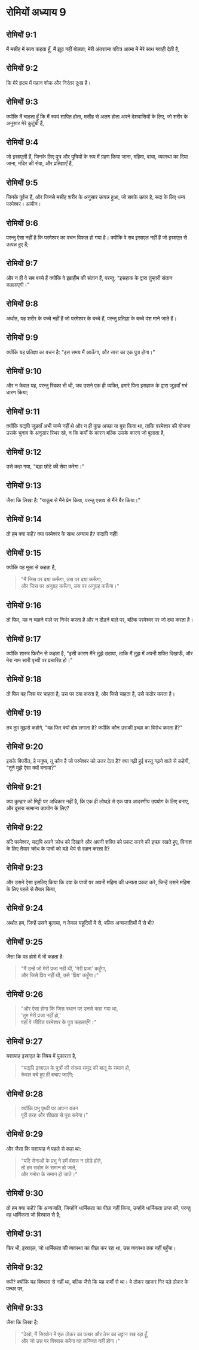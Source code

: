 # रोमियों अध्याय 9

## रोमियों 9:1

मैं मसीह में सत्य कहता हूँ, मैं झूठ नहीं बोलता; मेरी अंतरात्मा पवित्र आत्मा में मेरे साथ गवाही देती है,

## रोमियों 9:2

कि मेरे हृदय में महान शोक और निरंतर दुःख है।

## रोमियों 9:3

क्योंकि मैं चाहता हूँ कि मैं स्वयं शापित होता, मसीह से अलग होता अपने देशवासियों के लिए, जो शरीर के अनुसार मेरे कुटुंबी हैं,

## रोमियों 9:4

जो इस्राएली हैं, जिनके लिए पुत्र और पुत्रियों के रूप में ग्रहण किया जाना, महिमा, वाचा, व्यवस्था का दिया जाना, मंदिर की सेवा, और प्रतिज्ञाएँ हैं,

## रोमियों 9:5

जिनके पूर्वज हैं, और जिनसे मसीह शरीर के अनुसार उत्पन्न हुआ, जो सबके ऊपर है, सदा के लिए धन्य परमेश्वर। आमीन।

## रोमियों 9:6

परन्तु ऐसा नहीं है कि परमेश्वर का वचन विफल हो गया है। क्योंकि वे सब इस्राएल नहीं हैं जो इस्राएल से उत्पन्न हुए हैं;

## रोमियों 9:7

और न ही वे सब बच्चे हैं क्योंकि वे इब्राहीम की संतान हैं, परन्तु: "इसहाक के द्वारा तुम्हारी संतान कहलाएगी।"

## रोमियों 9:8

अर्थात, यह शरीर के बच्चे नहीं हैं जो परमेश्वर के बच्चे हैं, परन्तु प्रतिज्ञा के बच्चे वंश माने जाते हैं।

## रोमियों 9:9

क्योंकि यह प्रतिज्ञा का वचन है: "इस समय मैं आऊँगा, और सारा का एक पुत्र होगा।"

## रोमियों 9:10

और न केवल यह, परन्तु रिबका भी थी, जब उसने एक ही व्यक्ति, हमारे पिता इसहाक के द्वारा जुड़वाँ गर्भ धारण किया;

## रोमियों 9:11

क्योंकि यद्यपि जुड़वाँ अभी जन्मे नहीं थे और न ही कुछ अच्छा या बुरा किया था, ताकि परमेश्वर की योजना उसके चुनाव के अनुसार स्थिर रहे, न कि कर्मों के कारण बल्कि उसके कारण जो बुलाता है,

## रोमियों 9:12

उसे कहा गया, "बड़ा छोटे की सेवा करेगा।"

## रोमियों 9:13

जैसा कि लिखा है: "याकूब से मैंने प्रेम किया, परन्तु एसाव से मैंने बैर किया।"

## रोमियों 9:14

तो हम क्या कहें? क्या परमेश्वर के साथ अन्याय है? कदापि नहीं!

## रोमियों 9:15

क्योंकि वह मूसा से कहता है,

> "मैं जिस पर दया करूँगा, उस पर दया करूँगा,  
> और जिस पर अनुग्रह करूँगा, उस पर अनुग्रह करूँगा।"

## रोमियों 9:16

तो फिर, यह न चाहने वाले पर निर्भर करता है और न दौड़ने वाले पर, बल्कि परमेश्वर पर जो दया करता है।

## रोमियों 9:17

क्योंकि शास्त्र फिरौन से कहता है, "इसी कारण मैंने तुझे उठाया, ताकि मैं तुझ में अपनी शक्ति दिखाऊँ, और मेरा नाम सारी पृथ्वी पर प्रचारित हो।"

## रोमियों 9:18

तो फिर वह जिस पर चाहता है, उस पर दया करता है, और जिसे चाहता है, उसे कठोर करता है।

## रोमियों 9:19

तब तुम मुझसे कहोगे, "वह फिर क्यों दोष लगाता है? क्योंकि कौन उसकी इच्छा का विरोध करता है?"

## रोमियों 9:20

इसके विपरीत, हे मनुष्य, तू कौन है जो परमेश्वर को उत्तर देता है? क्या गढ़ी हुई वस्तु गढ़ने वाले से कहेगी, "तूने मुझे ऐसा क्यों बनाया?"

## रोमियों 9:21

क्या कुम्हार को मिट्टी पर अधिकार नहीं है, कि एक ही लोथड़े से एक पात्र आदरणीय उपयोग के लिए बनाए, और दूसरा सामान्य उपयोग के लिए?

## रोमियों 9:22

यदि परमेश्वर, यद्यपि अपने क्रोध को दिखाने और अपनी शक्ति को प्रकट करने की इच्छा रखते हुए, विनाश के लिए तैयार क्रोध के पात्रों को बड़े धैर्य से सहन करता है?

## रोमियों 9:23

और उसने ऐसा इसलिए किया कि दया के पात्रों पर अपनी महिमा की धन्यता प्रकट करे, जिन्हें उसने महिमा के लिए पहले से तैयार किया,

## रोमियों 9:24

अर्थात हम, जिन्हें उसने बुलाया, न केवल यहूदियों में से, बल्कि अन्यजातियों में से भी?

## रोमियों 9:25

जैसा कि वह होशे में भी कहता है:

> "मैं उन्हें जो मेरी प्रजा नहीं थीं, 'मेरी प्रजा' कहूँगा,  
> और जिसे प्रिय नहीं थी, उसे 'प्रिय' कहूँगा।"

## रोमियों 9:26

> "और ऐसा होगा कि जिस स्थान पर उनसे कहा गया था,  
> 'तुम मेरी प्रजा नहीं हो,'  
> वहाँ वे जीवित परमेश्वर के पुत्र कहलाएँगे।"

## रोमियों 9:27

यशायाह इस्राएल के विषय में पुकारता है,

> "यद्यपि इस्राएल के पुत्रों की संख्या समुद्र की बालू के समान हो,  
> केवल बचे हुए ही बचाए जाएँगे;

## रोमियों 9:28

> क्योंकि प्रभु पृथ्वी पर अपना वचन  
> पूरी तरह और शीघ्रता से पूरा करेगा।"

## रोमियों 9:29

और जैसा कि यशायाह ने पहले से कहा था:

> "यदि सेनाओं के प्रभु ने हमें वंशज न छोड़े होते,  
> तो हम सदोम के समान हो जाते,  
> और गमोरा के समान हो जाते।"

## रोमियों 9:30

तो हम क्या कहें? कि अन्यजाति, जिन्होंने धार्मिकता का पीछा नहीं किया, उन्होंने धार्मिकता प्राप्त की, परन्तु वह धार्मिकता जो विश्वास से है;

## रोमियों 9:31

फिर भी, इस्राएल, जो धार्मिकता की व्यवस्था का पीछा कर रहा था, उस व्यवस्था तक नहीं पहुँचा।

## रोमियों 9:32

क्यों? क्योंकि यह विश्वास से नहीं था, बल्कि जैसे कि यह कर्मों से था। वे ठोकर खाकर गिर पड़े ठोकर के पत्थर पर,

## रोमियों 9:33

जैसा कि लिखा है:

> "देखो, मैं सिय्योन में एक ठोकर का पत्थर और ठेस का चट्टान रख रहा हूँ,  
> और जो उस पर विश्वास करेगा वह लज्जित नहीं होगा।"
